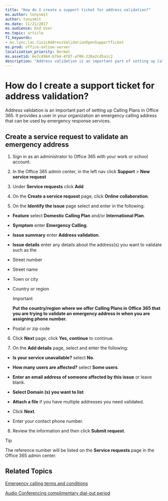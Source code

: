 ```yaml
---
title: "How do I create a support ticket for address validation?"
ms.author: tonysmit
author: tonysmit
ms.date: 11/21/2017
ms.audience: End User
ms.topic: article
f1_keywords:
- ms.lync.lac.CivicAddressValidationOpenSupportTicket
ms.prod: office-online-server
localization_priority: Normal
ms.assetid: 6e7c4964-b7b4-4f87-af00-220a2cd5a1c2
description: "Address validation is an important part of setting up Calling Plans in Office 365. It provides a user in your organization an emergency calling address that can be used by emergency response services."
---
```


# How do I create a support ticket for address validation?

Address validation is an important part of setting up Calling Plans in Office 365. It provides a user in your organization an emergency calling address that can be used by emergency response services.
  
## Create a service request to validate an emergency address

1. Sign in as an administrator to Office 365 with your work or school account.
    
2. In the Office 365 admin center, in the left nav click **Support** > **New service request**
    
3. Under **Service requests** click **Add**
    
4. On the **Create a service request** page, click **Online collaboration**.
    
5. On the **Identify the issue** page select and enter in the following:
    
  - **Feature** select **Domestic Calling Plan** and/or **International Plan**.
    
  - **Symptom** enter **Emergency Calling**.
    
  - **Issue summary** enter **Address validation**.
    
  - **Issue details** enter any details about the address(s) you want to validate such as the
    
  - Street number
    
  - Street name
    
  - Town or city
    
  - Country or region
    
    > [!IMPORTANT]
    > **Put the country/region where we offer Calling Plans in Office 365 that you are trying to validate an emergency address in when you are assigning phone number.**
  
  - Postal or zip code
    
6. Click **Next** page, click **Yes, continue** to continue.
    
7. On the **Add details** page, select and enter the following:
    
  - **Is your service unavailable?** select **No**.
    
  - **How many users are affected?** select **Some users**.
    
  - **Enter an email address of someone affected by this issue** or leave blank.
    
  - **Select Domain (s) you want to list**
    
  - **Attach a file** if you have multiple addresses you need validated.
    
  - Click **Next**.
    
  - Enter your contact phone number.
    
8. Review the information and then click **Submit request**.
    
> [!TIP]
> The reference number will be listed on the **Service requests** page in the Office 365 admin center.
  
## Related Topics

[Emergency calling terms and conditions](emergency-calling-terms-and-conditions.md)
  
[Audio Conferencing complimentary dial-out period](../accessibility-and-regulatory/audio-conferencing-complimentary-dial-out-period.md)
  

